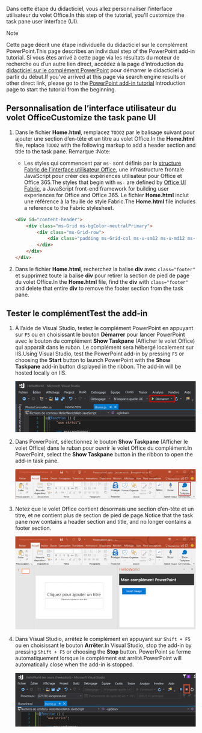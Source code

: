 <span data-ttu-id="b1c58-101">Dans cette étape du didacticiel, vous allez personnaliser l’interface utilisateur du volet Office.</span><span class="sxs-lookup"><span data-stu-id="b1c58-101">In this step of the tutorial, you'll customize the task pane user interface (UI).</span></span>

> [!NOTE]
> <span data-ttu-id="b1c58-102">Cette page décrit une étape individuelle du didacticiel sur le complément PowerPoint.</span><span class="sxs-lookup"><span data-stu-id="b1c58-102">This page describes an individual step of the PowerPoint add-in tutorial.</span></span> <span data-ttu-id="b1c58-103">Si vous êtes arrivé à cette page via les résultats du moteur de recherche ou d’un autre lien direct, accédez à la page d’introduction du [didacticiel sur le complément PowerPoint](../tutorials/powerpoint-tutorial.yml) pour démarrer le didacticiel à partir du début.</span><span class="sxs-lookup"><span data-stu-id="b1c58-103">If you’ve arrived at this page via search engine results or other direct link, please go to the [PowerPoint add-in tutorial](../tutorials/powerpoint-tutorial.yml) introduction page to start the tutorial from the beginning.</span></span>

## <a name="customize-the-task-pane-ui"></a><span data-ttu-id="b1c58-104">Personnalisation de l’interface utilisateur du volet Office</span><span class="sxs-lookup"><span data-stu-id="b1c58-104">Customize the task pane UI</span></span> 

1. <span data-ttu-id="b1c58-105">Dans le fichier **Home.html**, remplacez `TODO2` par le balisage suivant pour ajouter une section d’en-tête et un titre au volet Office.</span><span class="sxs-lookup"><span data-stu-id="b1c58-105">In the **Home.html** file, replace `TODO2` with the following markup to add a header section and title to the task pane.</span></span> <span data-ttu-id="b1c58-106">Remarque :</span><span class="sxs-lookup"><span data-stu-id="b1c58-106">Note:</span></span>

    - <span data-ttu-id="b1c58-107">Les styles qui commencent par `ms-` sont définis par la [structure Fabric de l’interface utilisateur Office](../design/office-ui-fabric.md), une infrastructure frontale JavaScript pour créer des expériences utilisateur pour Office et Office 365.</span><span class="sxs-lookup"><span data-stu-id="b1c58-107">The styles that begin with `ms-` are defined by [Office UI Fabric](../design/office-ui-fabric.md), a JavaScript front-end framework for building user experiences for Office and Office 365.</span></span> <span data-ttu-id="b1c58-108">Le fichier **Home.html** inclut une référence à la feuille de style Fabric.</span><span class="sxs-lookup"><span data-stu-id="b1c58-108">The **Home.html** file includes a reference to the Fabric stylesheet.</span></span>

    ```html
    <div id="content-header">
        <div class="ms-Grid ms-bgColor-neutralPrimary">
            <div class="ms-Grid-row">
                <div class="padding ms-Grid-col ms-u-sm12 ms-u-md12 ms-u-lg12"> <div class="ms-font-xl ms-fontColor-white ms-fontWeight-semibold">My PowerPoint add-in</div></div>
            </div>
        </div>
    </div>
    ```

2. <span data-ttu-id="b1c58-109">Dans le fichier **Home.html**, recherchez la balise **div** avec `class="footer"` et supprimez toute la balise **div** pour retirer la section de pied de page du volet Office.</span><span class="sxs-lookup"><span data-stu-id="b1c58-109">In the **Home.html** file, find the **div** with `class="footer"` and delete that entire **div** to remove the footer section from the task pane.</span></span>

## <a name="test-the-add-in"></a><span data-ttu-id="b1c58-110">Tester le complément</span><span class="sxs-lookup"><span data-stu-id="b1c58-110">Test the add-in</span></span>

1. <span data-ttu-id="b1c58-p104">À l’aide de Visual Studio, testez le complément PowerPoint en appuyant sur `F5` ou en choisissant le bouton **Démarrer** pour lancer PowerPoint avec le bouton du complément **Show Taskpane** (Afficher le volet Office) qui apparaît dans le ruban. Le complément sera hébergé localement sur IIS.</span><span class="sxs-lookup"><span data-stu-id="b1c58-p104">Using Visual Studio, test the PowerPoint add-in by pressing `F5` or choosing the **Start** button to launch PowerPoint with the **Show Taskpane** add-in button displayed in the ribbon. The add-in will be hosted locally on IIS.</span></span>

    ![Capture d’écran de Visual Studio avec le bouton Démarrer mis en évidence](../images/powerpoint-tutorial-start.png)

2. <span data-ttu-id="b1c58-114">Dans PowerPoint, sélectionnez le bouton **Show Taskpane** (Afficher le volet Office) dans le ruban pour ouvrir le volet Office du complément.</span><span class="sxs-lookup"><span data-stu-id="b1c58-114">In PowerPoint, select the **Show Taskpane** button in the ribbon to open the add-in task pane.</span></span>

    ![Capture d’écran de Visual Studio avec le bouton Show Taskpane (Afficher le volet Office) mis en évidence dans le ruban Accueil](../images/powerpoint-tutorial-show-taskpane-button.png)

3. <span data-ttu-id="b1c58-116">Notez que le volet Office contient désormais une section d’en-tête et un titre, et ne contient plus de section de pied de page.</span><span class="sxs-lookup"><span data-stu-id="b1c58-116">Notice that the task pane now contains a header section and title, and no longer contains a footer section.</span></span>

    ![Capture d’écran du complément PowerPoint avec le bouton Insérer une image mis en évidence](../images/powerpoint-tutorial-new-task-pane-ui.png)

4. <span data-ttu-id="b1c58-118">Dans Visual Studio, arrêtez le complément en appuyant sur `Shift + F5` ou en choisissant le bouton **Arrêter**.</span><span class="sxs-lookup"><span data-stu-id="b1c58-118">In Visual Studio, stop the add-in by pressing `Shift + F5` or choosing the **Stop** button.</span></span> <span data-ttu-id="b1c58-119">PowerPoint se ferme automatiquement lorsque le complément est arrêté.</span><span class="sxs-lookup"><span data-stu-id="b1c58-119">PowerPoint will automatically close when the add-in is stopped.</span></span>

    ![Capture d’écran de Visual Studio avec le bouton Arrêter mis en évidence](../images/powerpoint-tutorial-stop.png)

